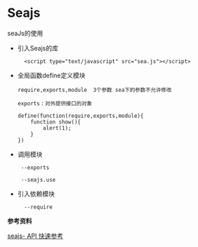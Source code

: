 Seajs
=======

seaJs的使用

* 引入Seajs的库 

        <script type="text/javascript" src="sea.js"></script>
        
* 全局函数define定义模块
      
      require,exports,module  3个参数 sea下的参数不允许修改
      
      exports：对外提供接口的对象
      
      define(function(require,exports,module){
          function show(){
              alert(1);
          }
      })
      
*  调用模块

        --exports

        --seajs.use

* 引入依赖模块

        --require
        
  
  
**参考资料**      
        
[seajs- API 快速参考](https://github.com/seajs/seajs/issues/266)
